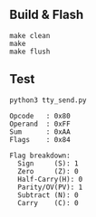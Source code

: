 ## Build & Flash

```
make clean
make
make flush
```

## Test

```
python3 tty_send.py
 
Opcode   : 0x80
Operand  : 0xFF
Sum      : 0xAA
Flags    : 0x84

Flag breakdown:
  Sign     (S): 1
  Zero     (Z): 0
  Half-Carry(H): 0
  Parity/OV(PV): 1
  Subtract (N): 0
  Carry    (C): 0
```
